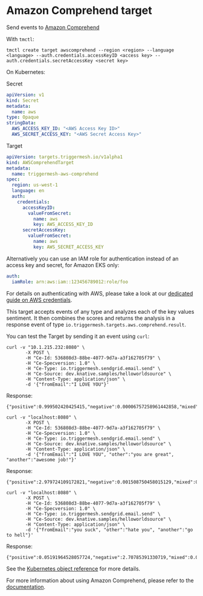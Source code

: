# Amazon Comprehend target

Send events to [Amazon Comprehend](https://aws.amazon.com/comprehend/)

With `tmctl`:

```
tmctl create target awscomprehend --region <region> --language <language> --auth.credentials.accessKeyID <access key> --auth.credentials.secretAccessKey <secret key>
```

On Kubernetes:

Secret

```yaml
apiVersion: v1
kind: Secret
metadata:
  name: aws
type: Opaque
stringData:
  AWS_ACCESS_KEY_ID: "<AWS Access Key ID>"
  AWS_SECRET_ACCESS_KEY: "<AWS Secret Access Key>"
```

Target

```yaml
apiVersion: targets.triggermesh.io/v1alpha1
kind: AWSComprehendTarget
metadata:
  name: triggermesh-aws-comprehend
spec:
  region: us-west-1
  language: en
  auth:
    credentials:
      accessKeyID:
        valueFromSecret:
          name: aws
          key: AWS_ACCESS_KEY_ID
      secretAccessKey:
        valueFromSecret:
          name: aws
          key: AWS_SECRET_ACCESS_KEY
```

Alternatively you can use an IAM role for authentication instead of an access key and secret, for Amazon EKS only:

```yaml
auth:
  iamRole: arn:aws:iam::123456789012:role/foo
```

For details on authenticating with AWS, please take a look at our [dedicated guide on AWS credentials](../guides/credentials/awscredentials.md).

This target accepts events of any type and analyzes each of the key values sentiment. It then combines the scores and returns the analysis in a response event of type `io.triggermesh.targets.aws.comprehend.result`.

You can test the Target by sending it an event using `curl`:

```
curl -v "10.1.215.232:8080" \
       -X POST \
       -H "Ce-Id: 536808d3-88be-4077-9d7a-a3f162705f79" \
       -H "Ce-Specversion: 1.0" \
       -H "Ce-Type: io.triggermesh.sendgrid.email.send" \
       -H "Ce-Source: dev.knative.samples/helloworldsource" \
       -H "Content-Type: application/json" \
       -d '{"fromEmail":"I LOVE YOU"}'
```

Response:
```
{"positive":0.999502420425415,"negative":0.00006757258961442858,"mixed":0.00005553230221266858,"result":"Positive"}
```
```
curl -v "localhost:8080" \
       -X POST \
       -H "Ce-Id: 536808d3-88be-4077-9d7a-a3f162705f79" \
       -H "Ce-Specversion: 1.0" \
       -H "Ce-Type: io.triggermesh.sendgrid.email.send" \
       -H "Ce-Source: dev.knative.samples/helloworldsource" \
       -H "Content-Type: application/json" \
       -d '{"fromEmail":"I LOVE YOU", "other":"you are great", "another":"awesome job!"}'
```
Response:
```
{"positive":2.979724109172821,"negative":0.001508750458015129,"mixed":0.004781584390002536,"result":"Positive"}
```
```
curl -v "localhost:8080" \
       -X POST \
       -H "Ce-Id: 536808d3-88be-4077-9d7a-a3f162705f79" \
       -H "Ce-Specversion: 1.0" \
       -H "Ce-Type: io.triggermesh.sendgrid.email.send" \
       -H "Ce-Source: dev.knative.samples/helloworldsource" \
       -H "Content-Type: application/json" \
       -d '{"fromEmail":"you suck", "other":"hate you", "another":"go to hell"}'
```
Response:
```
{"positive":0.05191964528057724,"negative":2.70785391330719,"mixed":0.08987980522215366,"result":"Negative"}
```

See the [Kubernetes object reference](../../reference/targets/#targets.triggermesh.io/v1alpha1.AWSComprehendTarget) for more details.

For more information about using Amazon Comprehend, please refer to the [documentation](https://docs.aws.amazon.com/comprehend/).

[ce]: https://cloudevents.io/
